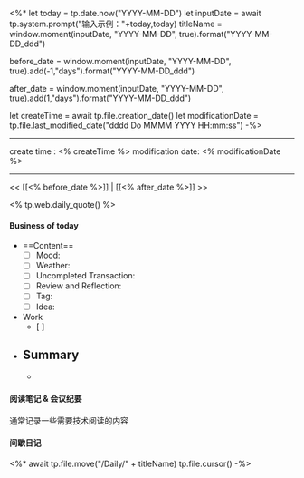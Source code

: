 <%*
let today = tp.date.now("YYYY-MM-DD")
let inputDate = await tp.system.prompt("输入示例："+today,today)
titleName = window.moment(inputDate, "YYYY-MM-DD", true).format("YYYY-MM-DD_ddd")

before_date = window.moment(inputDate, "YYYY-MM-DD", true).add(-1,"days").format("YYYY-MM-DD_ddd")

after_date = window.moment(inputDate, "YYYY-MM-DD", true).add(1,"days").format("YYYY-MM-DD_ddd")

let createTime = await tp.file.creation_date()
let modificationDate = tp.file.last_modified_date("dddd Do MMMM YYYY HH:mm:ss")
-%>

---
create time : <% createTime %>
modification date: <% modificationDate %>

---

<< [[<% before_date %>]] | [[<% after_date %>]] >>

<% tp.web.daily_quote() %>

#### Business of today
-  ==Content==
	- [ ] Mood:
	- [ ] Weather:
	- [ ] Uncompleted Transaction:
	- [ ] Review and Reflection:
	- [ ] Tag:
	- [ ] Idea:
- Work
	- [ ] 
- Summary
	- 
	- 
	
#### 阅读笔记 & 会议纪要
通常记录一些需要技术阅读的内容

#### 间歇日记

<%*
await tp.file.move("/Daily/" + titleName)
tp.file.cursor()
-%>